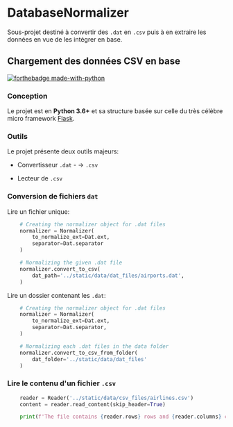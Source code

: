 # DatabaseNormalizer

Sous-projet destiné à convertir des `.dat` en `.csv` puis à en extraire les données
en vue de les intégrer en base.

## Chargement des données CSV en base

[![forthebadge made-with-python](http://ForTheBadge.com/images/badges/made-with-python.svg)](https://www.python.org/)

### Conception

Le projet est en **Python 3.6+** et sa structure basée sur celle du très célèbre micro framework [Flask](https://github.com/pallets/flask).


### Outils

Le projet présente deux outils majeurs:

-   Convertisseur `.dat` - -> `.csv`

-   Lecteur de `.csv`


### Conversion de fichiers `dat`

Lire un fichier unique:

```python
    # Creating the normalizer object for .dat files
    normalizer = Normalizer(
        to_normalize_ext=Dat.ext,
        separator=Dat.separator
    )

    # Normalizing the given .dat file
    normalizer.convert_to_csv(
        dat_path='../static/data/dat_files/airports.dat',
    )
```

Lire un dossier contenant les `.dat`:

```python
    # Creating the normalizer object for .dat files
    normalizer = Normalizer(
        to_normalize_ext=Dat.ext,
        separator=Dat.separator,
    )

    # Normalizing each .dat files in the data folder
    normalizer.convert_to_csv_from_folder(
        dat_folder='../static/data/dat_files'
    )
```

### Lire le contenu d'un fichier `.csv`

```python
    reader = Reader('../static/data/csv_files/airlines.csv')
    content = reader.read_content(skip_header=True)

    print(f'The file contains {reader.rows} rows and {reader.columns} columns')
```
